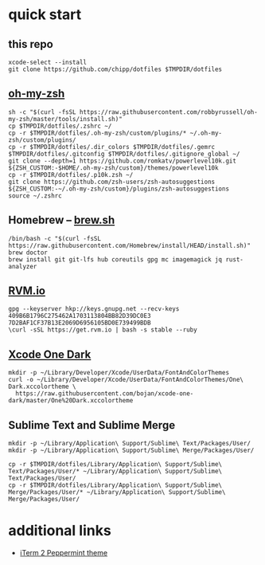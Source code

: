 # quick start

## this repo

```shell
xcode-select --install
git clone https://github.com/chipp/dotfiles $TMPDIR/dotfiles
```

## [oh-my-zsh](https://github.com/robbyrussell/oh-my-zsh)

```shell
sh -c "$(curl -fsSL https://raw.githubusercontent.com/robbyrussell/oh-my-zsh/master/tools/install.sh)"
cp $TMPDIR/dotfiles/.zshrc ~/
cp -r $TMPDIR/dotfiles/.oh-my-zsh/custom/plugins/* ~/.oh-my-zsh/custom/plugins/
cp -r $TMPDIR/dotfiles/.dir_colors $TMPDIR/dotfiles/.gemrc $TMPDIR/dotfiles/.gitconfig $TMPDIR/dotfiles/.gitignore_global ~/
git clone --depth=1 https://github.com/romkatv/powerlevel10k.git ${ZSH_CUSTOM:-$HOME/.oh-my-zsh/custom}/themes/powerlevel10k
cp -r $TMPDIR/dotfiles/.p10k.zsh ~/
git clone https://github.com/zsh-users/zsh-autosuggestions ${ZSH_CUSTOM:-~/.oh-my-zsh/custom}/plugins/zsh-autosuggestions
source ~/.zshrc
```

## Homebrew – [brew.sh](http://brew.sh)

```shell
/bin/bash -c "$(curl -fsSL https://raw.githubusercontent.com/Homebrew/install/HEAD/install.sh)"
brew doctor
brew install git git-lfs hub coreutils gpg mc imagemagick jq rust-analyzer
```

## [RVM.io](https://rvm.io)

```shell
gpg --keyserver hkp://keys.gnupg.net --recv-keys 409B6B1796C275462A1703113804BB82D39DC0E3 7D2BAF1CF37B13E2069D6956105BD0E739499BDB
\curl -sSL https://get.rvm.io | bash -s stable --ruby
```

## [Xcode One Dark](https://github.com/bojan/xcode-one-dark)

```shell
mkdir -p ~/Library/Developer/Xcode/UserData/FontAndColorThemes
curl -o ~/Library/Developer/Xcode/UserData/FontAndColorThemes/One\ Dark.xccolortheme \
  https://raw.githubusercontent.com/bojan/xcode-one-dark/master/One%20Dark.xccolortheme
```

## Sublime Text and Sublime Merge

```shell
mkdir -p ~/Library/Application\ Support/Sublime\ Text/Packages/User/
mkdir -p ~/Library/Application\ Support/Sublime\ Merge/Packages/User/

cp -r $TMPDIR/dotfiles/Library/Application\ Support/Sublime\ Text/Packages/User/* ~/Library/Application\ Support/Sublime\ Text/Packages/User/
cp -r $TMPDIR/dotfiles/Library/Application\ Support/Sublime\ Merge/Packages/User/* ~/Library/Application\ Support/Sublime\ Merge/Packages/User/
```

# additional links

- [iTerm 2 Peppermint theme](https://github.com/dotzero/iTerm-2-Peppermint)
